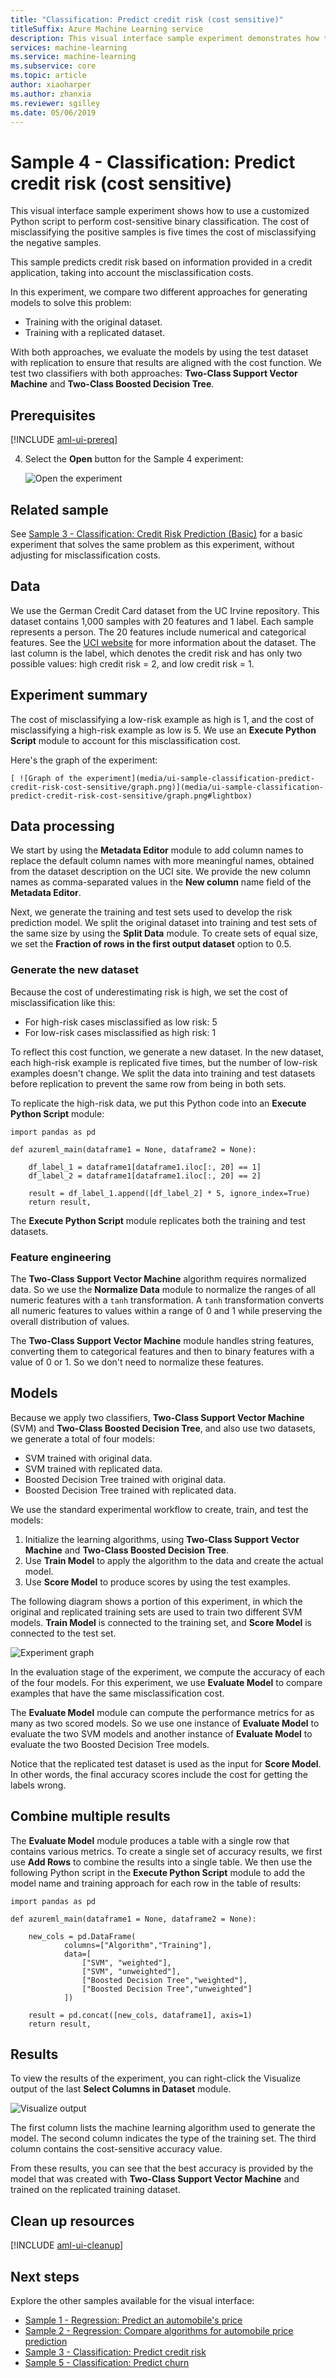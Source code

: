 ```yaml
---
title: "Classification: Predict credit risk (cost sensitive)"
titleSuffix: Azure Machine Learning service
description: This visual interface sample experiment demonstrates how to use a customized Python script to perform cost-sensitive binary classification. It predicts credit risk based on information provided in a credit application.
services: machine-learning
ms.service: machine-learning
ms.subservice: core
ms.topic: article
author: xiaoharper
ms.author: zhanxia
ms.reviewer: sgilley
ms.date: 05/06/2019
---
```


# Sample 4 - Classification: Predict credit risk (cost sensitive)

This visual interface sample experiment shows how to use a customized Python script to perform cost-sensitive binary classification. The cost of misclassifying the positive samples is five times the cost of misclassifying the negative samples.

This sample predicts credit risk based on information provided in a credit application, taking into account the misclassification costs.

In this experiment, we compare two different approaches for generating models to solve this problem:

- Training with the original dataset.
- Training with a replicated dataset.

With both approaches, we evaluate the models by using the test dataset with replication to ensure that results are aligned with the cost function. We test two classifiers with both approaches: **Two-Class Support Vector Machine** and **Two-Class Boosted Decision Tree**.

## Prerequisites

[!INCLUDE [aml-ui-prereq](../../../includes/aml-ui-prereq.md)]

4. Select the **Open** button for the Sample 4 experiment:

    ![Open the experiment](media/ui-sample-classification-predict-credit-risk-cost-sensitive/open-sample4.png)

## Related sample

See [Sample 3 - Classification: Credit Risk Prediction (Basic)](ui-sample-classification-predict-churn.md) for a basic experiment that solves the same problem as this experiment, without adjusting for misclassification costs.

## Data

We use the German Credit Card dataset from the UC Irvine repository. This dataset contains 1,000 samples with 20 features and 1 label. Each sample represents a person. The 20 features include numerical and categorical features. See the [UCI website](https://archive.ics.uci.edu/ml/datasets/Statlog+%28German+Credit+Data%29) for more information about the dataset. The last column is the label, which denotes the credit risk and has only two possible values: high credit risk = 2, and low credit risk = 1.

## Experiment summary

The cost of misclassifying a low-risk example as high is 1, and the cost of misclassifying a high-risk example as low is 5. We use an **Execute Python Script** module to account for this misclassification cost.

Here's the graph of the experiment:

    [ ![Graph of the experiment](media/ui-sample-classification-predict-credit-risk-cost-sensitive/graph.png)](media/ui-sample-classification-predict-credit-risk-cost-sensitive/graph.png#lightbox)

## Data processing

We start by using the **Metadata Editor** module to add column names to replace the default column names with more meaningful names, obtained from the dataset description on the UCI site. We provide the new column names as comma-separated values in the **New column** name field of the **Metadata Editor**.

Next, we generate the training and test sets used to develop the risk prediction model. We split the original dataset into training and test sets of the same size by using the **Split Data** module. To create sets of equal size, we set the **Fraction of rows in the first output dataset** option to 0.5.

### Generate the new dataset

Because the cost of underestimating risk is high, we set the cost of misclassification like this:

- For high-risk cases misclassified as low risk: 5
- For low-risk cases misclassified as high risk: 1

To reflect this cost function, we generate a new dataset. In the new dataset, each high-risk example is replicated five times, but the number of low-risk examples doesn't change. We split the data into training and test datasets before replication to prevent the same row from being in both sets.

To replicate the high-risk data, we put this Python code into an **Execute Python Script** module:

```
import pandas as pd

def azureml_main(dataframe1 = None, dataframe2 = None):

    df_label_1 = dataframe1[dataframe1.iloc[:, 20] == 1]
    df_label_2 = dataframe1[dataframe1.iloc[:, 20] == 2]

    result = df_label_1.append([df_label_2] * 5, ignore_index=True)
    return result,
```

The **Execute Python Script** module replicates both the training and test datasets.

### Feature engineering

The **Two-Class Support Vector Machine** algorithm requires normalized data. So we use the **Normalize Data** module to normalize the ranges of all numeric features with a `tanh` transformation. A `tanh` transformation converts all numeric features to values within a range of 0 and 1 while preserving the overall distribution of values.

The **Two-Class Support Vector Machine** module handles string features, converting them to categorical features and then to binary features with a value of 0 or 1. So we don't need to normalize these features.

## Models

Because we apply two classifiers, **Two-Class Support Vector Machine** (SVM) and **Two-Class Boosted Decision Tree**, and also use two datasets, we generate a total of four models:

- SVM trained with original data.
- SVM trained with replicated data.
- Boosted Decision Tree trained with original data.
- Boosted Decision Tree trained with replicated data.

We use the standard experimental workflow to create, train, and test the models:

1. Initialize the learning algorithms, using **Two-Class Support Vector Machine** and **Two-Class Boosted Decision Tree**.
1. Use **Train Model** to apply the algorithm to the data and create the actual model.
3. Use **Score Model** to produce scores by using the test examples.

The following diagram shows a portion of this experiment, in which the original and replicated training sets are used to train two different SVM models. **Train Model** is connected to the training set, and **Score Model** is connected to the test set.

![Experiment graph](media/ui-sample-classification-predict-credit-risk-cost-sensitive/score-part.png)


In the evaluation stage of the experiment, we compute the accuracy of each of the four models. For this experiment, we use **Evaluate Model** to compare examples that have the same misclassification cost.

The **Evaluate Model** module can compute the performance metrics for as many as two scored models. So we use one instance of **Evaluate Model** to evaluate the two SVM models and another instance of **Evaluate Model** to evaluate the two Boosted Decision Tree models.

Notice that the replicated test dataset is used as the input for **Score Model**. In other words, the final accuracy scores include the cost for getting the labels wrong.

## Combine multiple results

The **Evaluate Model** module produces a table with a single row that contains various metrics. To create a single set of accuracy results, we first use **Add Rows** to combine the results into a single table. We then use the following Python script in the **Execute Python Script** module to add the model name and training approach for each row in the table of results:

```
import pandas as pd

def azureml_main(dataframe1 = None, dataframe2 = None):

    new_cols = pd.DataFrame(
            columns=["Algorithm","Training"],
            data=[
                ["SVM", "weighted"],
                ["SVM", "unweighted"],
                ["Boosted Decision Tree","weighted"],
                ["Boosted Decision Tree","unweighted"]
            ])

    result = pd.concat([new_cols, dataframe1], axis=1)
    return result,
```


## Results

To view the results of the experiment, you can right-click the Visualize output of the last **Select Columns in Dataset** module.

![Visualize output](media/ui-sample-classification-predict-credit-risk-cost-sensitive/result.png)

The first column lists the machine learning algorithm used to generate the model.
The second column indicates the type of the training set.
The third column contains the cost-sensitive accuracy value.

From these results, you can see that the best accuracy is provided by the model that was created with **Two-Class Support Vector Machine** and trained on the replicated training dataset.

## Clean up resources

[!INCLUDE [aml-ui-cleanup](../../../includes/aml-ui-cleanup.md)]

## Next steps

Explore the other samples available for the visual interface:

- [Sample 1 - Regression: Predict an automobile's price](ui-sample-regression-predict-automobile-price-basic.md)
- [Sample 2 - Regression: Compare algorithms for automobile price prediction](ui-sample-regression-predict-automobile-price-compare-algorithms.md)
- [Sample 3 - Classification: Predict credit risk](ui-sample-classification-predict-credit-risk-basic.md)
- [Sample 5 - Classification: Predict churn](ui-sample-classification-predict-churn.md)
